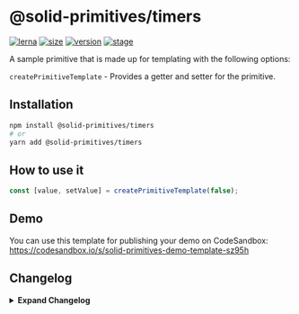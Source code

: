 # @solid-primitives/timers

[![lerna](https://img.shields.io/badge/maintained%20with-lerna-cc00ff.svg?style=for-the-badge)](https://lerna.js.org/)
[![size](https://img.shields.io/bundlephobia/minzip/@solid-primitives/timers?style=for-the-badge&label=size)](https://bundlephobia.com/package/@solid-primitives/timers)
[![version](https://img.shields.io/npm/v/@solid-primitives/timers?style=for-the-badge)](https://www.npmjs.com/package/@solid-primitives/timers)
[![stage](https://img.shields.io/endpoint?style=for-the-badge&url=https%3A%2F%2Fraw.githubusercontent.com%2Fsolidjs-community%2Fsolid-primitives%2Fmain%2Fassets%2Fbadges%2Fstage-0.json)](https://github.com/solidjs-community/solid-primitives#contribution-process)

A sample primitive that is made up for templating with the following options:

`createPrimitiveTemplate` - Provides a getter and setter for the primitive.

## Installation

```bash
npm install @solid-primitives/timers
# or
yarn add @solid-primitives/timers
```

## How to use it

```ts
const [value, setValue] = createPrimitiveTemplate(false);
```

## Demo

You can use this template for publishing your demo on CodeSandbox: https://codesandbox.io/s/solid-primitives-demo-template-sz95h

## Changelog

<details>
<summary><b>Expand Changelog</b></summary>

0.0.100

Initial release as a Stage-0 primitive.

</details>
